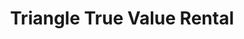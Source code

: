 ---
title: "Triangle True Value Rental"
url: /bellefonte/triangle-true-value-rental/
shop: tools
---